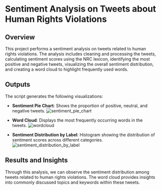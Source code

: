 # Sentiment Analysis on Tweets about Human Rights Violations

## Overview

This project performs a sentiment analysis on tweets related to human rights violations. The analysis includes cleaning and processing the tweets, calculating sentiment scores using the NRC lexicon, identifying the most positive and negative tweets, visualizing the overall sentiment distribution, and creating a word cloud to highlight frequently used words.


## Outputs

The script generates the following visualizations:
- **Sentiment Pie Chart**: Shows the proportion of positive, neutral, and negative tweets.
  ![sentiment_pie_chart](https://github.com/v-bhuvanagiri/Sentiment-Analysis-Using-R/assets/106104135/43601432-6120-402a-ab3f-cbb97244f522)


- **Word Cloud**: Displays the most frequently occurring words in the tweets.
 ![wordcloud](https://github.com/v-bhuvanagiri/Sentiment-Analysis-Using-R/assets/106104135/ef976f07-b9c0-4dab-abbf-48045bd9f526)


- **Sentiment Distribution by Label**: Histogram showing the distribution of sentiment scores across different categories.
  ![sentiment_distribution_by_label](https://github.com/v-bhuvanagiri/Sentiment-Analysis-Using-R/assets/106104135/1383f709-c98e-48ac-ab43-0d94b55355ac)


## Results and Insights

Through this analysis, we can observe the sentiment distribution among tweets related to human rights violations. The word cloud provides insights into commonly discussed topics and keywords within these tweets.
